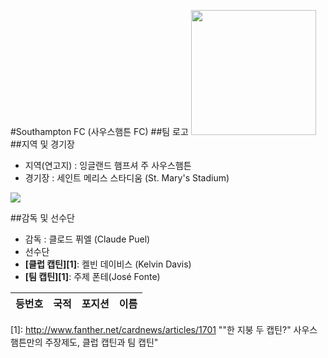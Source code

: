 #Southampton FC (사우스햄튼 FC)
##팀 로고
<img width="200" src="http://upload.wikimedia.org/wikipedia/en/thumb/c/c9/FC_Southampton.svg/200px-FC_Southampton.svg.png">
##지역 및 경기장
 - 지역(연고지) : 잉글랜드 햄프셔 주 사우스햄튼
 - 경기장 : 세인트 메리스 스타디움 (St. Mary's Stadium)

<img src="https://upload.wikimedia.org/wikipedia/commons/thumb/0/0e/StMary%27sStadium-1.jpg/270px-StMary%27sStadium-1.jpg">

##감독 및 선수단
 - 감독 : 클로드 퓌엘 (Claude Puel)
 - 선수단
  - **[클럽 캡틴][1]**: 켈빈 데이비스 (Kelvin Davis)
  - **[팀 캡틴][1]**: 주제 폰테(José Fonte)

  | 등번호 |    국적    |  포지션  |                          이름                          |
|:------:|:----------:|:--------:|:------------------------------------------------------:|

[1]: http://www.fanther.net/cardnews/articles/1701 ""한 지붕 두 캡틴?" 사우스햄튼만의 주장제도, 클럽 캡틴과 팀 캡틴"
